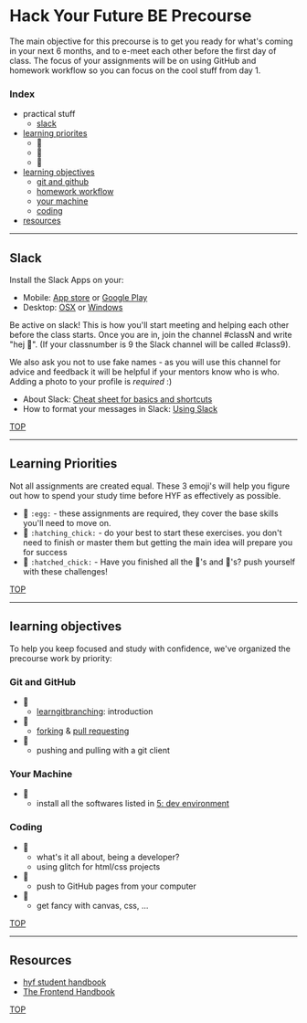 # Hack Your Future BE Precourse

The main objective for this precourse is to get you ready for what's coming in your next 6 months, and to e-meet each other before the first day of class.  The focus of your assignments will be on using GitHub and homework workflow so you can focus on the cool stuff from day 1.

### Index
* practical stuff
    * [slack](#slack)
* [learning priorites](#learning-priorities)
    * :egg:
    * :hatching_chick:
    * :hatched_chick:
* [learning objectives](#learning-objectives)
    * [git and github](#git-and-github)
    * [homework workflow](#homework-workflow)
    * [your machine](#your-machine)
    * [coding](#coding)
* [resources](#resources)


---


## Slack

Install the Slack Apps on your:
- Mobile: [App store](https://itunes.apple.com/nl/app/slack/id803453959?mt=12) or [Google Play](https://play.google.com/store/apps/details?id=com.Slack&hl=nl)
- Desktop: [OSX](https://slack.com/downloads/osx) or [Windows](https://slack.com/downloads/windows)


Be active on slack!  This is how you'll start meeting and helping each other before the class starts. Once you are in, join the channel #classN and write "hej 👋". (If your classnumber is 9 the Slack channel will be called #class9).


We also ask you not to use fake names - as you will use this channel for advice and feedback it will be helpful if your mentors know who is who. Adding a photo to your profile is _required_ :)

- About Slack: [Cheat sheet for basics and shortcuts](https://get.slack.help/hc/en-us/articles/217626358-Cheat-sheet-for-basics-and-shortcuts)
- How to format your messages in Slack: [Using Slack](https://get.slack.help/hc/en-us/articles/202288908-Format-your-messages)


[TOP](#hack-your-future-precourse)

---

## Learning Priorities


Not all assignments are created equal.  These 3 emoji's will help you figure out how to spend your study time before HYF as effectively as possible.
* :egg: ```:egg:``` - these assignments are required, they cover the base skills you'll need to move on.
* :hatching_chick: ```:hatching_chick:``` - do your best to start these exercises. you don't need to finish or master them but getting the main idea will prepare you for success
* :hatched_chick: ```:hatched_chick:``` - Have you finished all the :egg:'s and :hatching_chick:'s? push yourself with these challenges!




[TOP](#hack-your-future-precourse)

---

## learning objectives

To help you keep focused and study with confidence, we've organized the precourse work by priority:

### Git and GitHub
* :egg:
    * [learngitbranching](https://learngitbranching.js.org/): introduction
* :hatching_chick:
    * [forking](https://help.github.com/en/articles/fork-a-repo) & [pull requesting](https://github.com/janke-learning/pull-requesting)
* :hatched_chick:  
    * pushing and pulling with a git client

### Your Machine
* :egg:
    * install all the softwares listed in [5: dev environment](./5-dev-environment.md)

### Coding
* :egg:
    * what's it all about, being a developer?
    * using glitch for html/css projects
* :hatching_chick:
    * push to GitHub pages from your computer
* :hatched_chick: 
    * get fancy with canvas, css, ...


[TOP](#hack-your-future-precourse)

---



## Resources


* [hyf student handbook](https://github.com/hackyourfuturebelgium/student-handbook)
* [The Frontend Handbook](https://frontendmasters.com/books/front-end-handbook/2019/)


[TOP](#hack-your-future-precourse)

